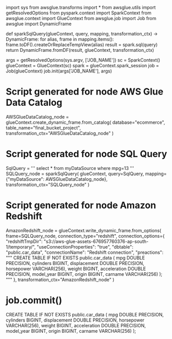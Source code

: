 import sys
from awsglue.transforms import *
from awsglue.utils import getResolvedOptions
from pyspark.context import SparkContext
from awsglue.context import GlueContext
from awsglue.job import Job
from awsglue import DynamicFrame

def sparkSqlQuery(glueContext, query, mapping, transformation_ctx) -> DynamicFrame:
    for alias, frame in mapping.items():
        frame.toDF().createOrReplaceTempView(alias)
    result = spark.sql(query)
    return DynamicFrame.fromDF(result, glueContext, transformation_ctx)

args = getResolvedOptions(sys.argv, ['JOB_NAME'])
sc = SparkContext()
glueContext = GlueContext(sc)
spark = glueContext.spark_session
job = Job(glueContext)
job.init(args['JOB_NAME'], args)

# Script generated for node AWS Glue Data Catalog
AWSGlueDataCatalog_node = glueContext.create_dynamic_frame.from_catalog(
    database="ecommerce", 
    table_name="final_bucket_project", 
    transformation_ctx="AWSGlueDataCatalog_node"
)

# Script generated for node SQL Query
SqlQuery = '''
select * from myDataSource where mpg=13
'''
SQLQuery_node = sparkSqlQuery(
    glueContext, 
    query=SqlQuery, 
    mapping={"myDataSource": AWSGlueDataCatalog_node}, 
    transformation_ctx="SQLQuery_node"
)

# Script generated for node Amazon Redshift
AmazonRedshift_node = glueContext.write_dynamic_frame.from_options(
    frame=SQLQuery_node, 
    connection_type="redshift", 
    connection_options={
        "redshiftTmpDir": "s3://aws-glue-assets-676957760376-ap-south-1/temporary/", 
        "useConnectionProperties": "true", 
        "dbtable": "public.car_data", 
        "connectionName": "Redshift connection", 
        "preactions": """
            CREATE TABLE IF NOT EXISTS public.car_data (
                mpg DOUBLE PRECISION, 
                cylinders BIGINT, 
                displacement DOUBLE PRECISION, 
                horsepower VARCHAR(256), 
                weight BIGINT, 
                acceleration DOUBLE PRECISION, 
                model_year BIGINT, 
                origin BIGINT, 
                carname VARCHAR(256)
            );
        """
    }, 
    transformation_ctx="AmazonRedshift_node"
)

job.commit()
============================
CREATE TABLE IF NOT EXISTS public.car_data (
    mpg DOUBLE PRECISION,
    cylinders BIGINT,
    displacement DOUBLE PRECISION,
    horsepower VARCHAR(256),
    weight BIGINT,
    acceleration DOUBLE PRECISION,
    model_year BIGINT,
    origin BIGINT,
    carname VARCHAR(256)
);
